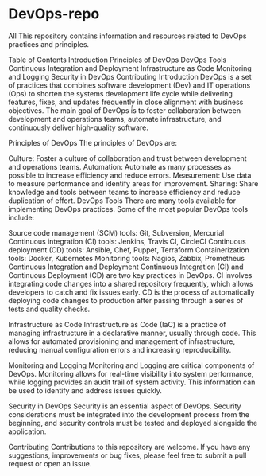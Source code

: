 # DevOps-repo
All This repository contains information and resources related to DevOps practices and principles.

Table of Contents
Introduction
Principles of DevOps
DevOps Tools
Continuous Integration and Deployment
Infrastructure as Code
Monitoring and Logging
Security in DevOps
Contributing
Introduction
DevOps is a set of practices that combines software development (Dev) and IT operations (Ops) to shorten the systems development life cycle while delivering features, fixes, and updates frequently in close alignment with business objectives. The main goal of DevOps is to foster collaboration between development and operations teams, automate infrastructure, and continuously deliver high-quality software.

Principles of DevOps
The principles of DevOps are:

Culture: Foster a culture of collaboration and trust between development and operations teams.
Automation: Automate as many processes as possible to increase efficiency and reduce errors.
Measurement: Use data to measure performance and identify areas for improvement.
Sharing: Share knowledge and tools between teams to increase efficiency and reduce duplication of effort.
DevOps Tools
There are many tools available for implementing DevOps practices. Some of the most popular DevOps tools include:

Source code management (SCM) tools: Git, Subversion, Mercurial
Continuous integration (CI) tools: Jenkins, Travis CI, CircleCI
Continuous deployment (CD) tools: Ansible, Chef, Puppet, Terraform
Containerization tools: Docker, Kubernetes
Monitoring tools: Nagios, Zabbix, Prometheus
Continuous Integration and Deployment
Continuous Integration (CI) and Continuous Deployment (CD) are two key practices in DevOps. CI involves integrating code changes into a shared repository frequently, which allows developers to catch and fix issues early. CD is the process of automatically deploying code changes to production after passing through a series of tests and quality checks.

Infrastructure as Code
Infrastructure as Code (IaC) is a practice of managing infrastructure in a declarative manner, usually through code. This allows for automated provisioning and management of infrastructure, reducing manual configuration errors and increasing reproducibility.

Monitoring and Logging
Monitoring and Logging are critical components of DevOps. Monitoring allows for real-time visibility into system performance, while logging provides an audit trail of system activity. This information can be used to identify and address issues quickly.

Security in DevOps
Security is an essential aspect of DevOps. Security considerations must be integrated into the development process from the beginning, and security controls must be tested and deployed alongside the application.

Contributing
Contributions to this repository are welcome. If you have any suggestions, improvements or bug fixes, please feel free to submit a pull request or open an issue.



